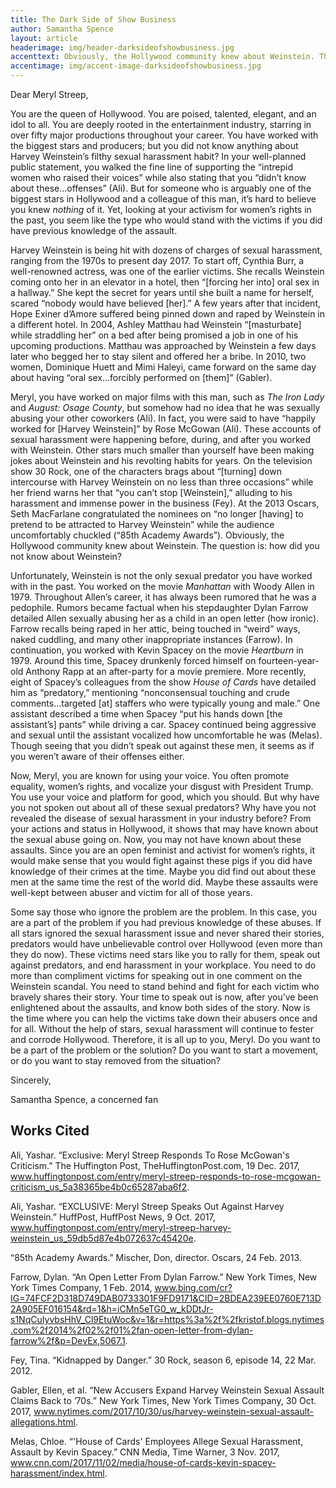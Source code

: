 ```yaml
---
title: The Dark Side of Show Business
author: Samantha Spence
layout: article
headerimage: img/header-darksideofshowbusiness.jpg
accenttext: Obviously, the Hollywood community knew about Weinstein. The question is&#58; how did you *not* know about Weinstein?
accentimage: img/accent-image-darksideofshowbusiness.jpg
---
```

Dear Meryl Streep,

You are the queen of Hollywood. You are poised, talented, elegant, and an idol to all. You are deeply rooted in the entertainment industry, starring in over fifty major productions throughout your career. You have worked with the biggest stars and producers; but you did not know anything about Harvey Weinstein’s filthy sexual harassment habit? In your well-planned public statement, you walked the fine line of supporting the “intrepid women who raised their voices” while also stating that you “didn’t know about these…offenses” (Ali). But for someone who is arguably one of the biggest stars in Hollywood and a colleague of this man, it’s hard to believe you knew *nothing* of it. Yet, looking at your activism for women’s rights in the past, you seem like the type who would stand with the victims if you did have previous knowledge of the assault.

Harvey Weinstein is being hit with dozens of charges of sexual harassment, ranging from the 1970s to present day 2017. To start off, Cynthia Burr, a well-renowned actress, was one of the earlier victims. She recalls Weinstein coming onto her in an elevator in a hotel, then “[forcing her into] oral sex in a hallway.” She kept the secret for years until she built a name for herself, scared “nobody would have believed [her].” A few years after that incident, Hope Exiner d’Amore suffered being pinned down and raped by Weinstein in a different hotel. In 2004, Ashley Matthau had Weinstein “[masturbate] while straddling her” on a bed after being promised a job in one of his upcoming productions. Matthau was approached by Weinstein a few days later who begged her to stay silent and offered her a bribe. In 2010, two women, Dominique Huett and Mimi Haleyi, came forward on the same day about having “oral sex…forcibly performed on [them]” (Gabler).

Meryl, you have worked on major films with this man, such as *The Iron Lady* and *August: Osage County*, but somehow had no idea that he was sexually abusing your other coworkers (Ali). In fact, you were said to have “happily worked for [Harvey Weinstein]” by Rose McGowan (Ali). These accounts of sexual harassment were happening before, during, and after you worked with Weinstein. Other stars much smaller than yourself have been making jokes about Weinstein and his revolting habits for years. On the television show 30 Rock, one of the characters brags about “[turning] down intercourse with Harvey Weinstein on no less than three occasions” while her friend warns her that “you can’t stop [Weinstein],” alluding to his harassment and immense power in the business (Fey). At the 2013 Oscars, Seth MacFarlane congratulated the nominees on “no longer [having] to pretend to be attracted to Harvey Weinstein” while the audience uncomfortably chuckled (“85th Academy Awards”). Obviously, the Hollywood community knew about Weinstein. The question is: how did you not know about Weinstein?

Unfortunately, Weinstein is not the only sexual predator you have worked with in the past. You worked on the movie *Manhattan* with Woody Allen in 1979. Throughout Allen’s career, it has always been rumored that he was a pedophile. Rumors became factual when his stepdaughter Dylan Farrow detailed Allen sexually abusing her as a child in an open letter (how ironic). Farrow recalls being raped in her attic, being touched in “weird” ways, naked cuddling, and many other inappropriate instances (Farrow). In continuation, you worked with Kevin Spacey on the movie *Heartburn* in 1979. Around this time, Spacey drunkenly forced himself on fourteen-year-old Anthony Rapp at an after-party for a movie premiere. More recently, eight of Spacey’s colleagues from the show *House of Cards* have detailed him as “predatory,” mentioning “nonconsensual touching and crude comments…targeted [at] staffers who were typically young and male.” One assistant described a time when Spacey “put his hands down [the assistant’s] pants” while driving a car. Spacey continued being aggressive and sexual until the assistant vocalized how uncomfortable he was (Melas). Though seeing that you didn’t speak out against these men, it seems as if you weren’t aware of their offenses either.

Now, Meryl, you are known for using your voice. You often promote equality, women’s rights, and vocalize your disgust with President Trump. You use your voice and platform for good, which you should. But why have you not spoken out about all of these sexual predators? Why have you not revealed the disease of sexual harassment in your industry before? From your actions and status in Hollywood, it shows that may have known about the sexual abuse going on. Now, you may not have known about these assaults. Since you are an open feminist and activist for women’s rights, it would make sense that you would fight against these pigs if you did have knowledge of their crimes at the time. Maybe you did find out about these men at the same time the rest of the world did. Maybe these assaults were well-kept between abuser and victim for all of those years.

Some say those who ignore the problem are the problem. In this case, you are a part of the problem if you had previous knowledge of these abuses. If all stars ignored the sexual harassment issue and never shared their stories, predators would have unbelievable control over Hollywood (even more than they do now). These victims need stars like you to rally for them, speak out against predators, and end harassment in your workplace. You need to do more than compliment victims for speaking out in one comment on the Weinstein scandal. You need to stand behind and fight for each victim who bravely shares their story. Your time to speak out is now, after you’ve been enlightened about the assaults, and know both sides of the story. Now is the time where you can help the victims take down their abusers once and for all. Without the help of stars, sexual harassment will continue to fester and corrode Hollywood. Therefore, it is all up to you, Meryl. Do you want to be a part of the problem or the solution? Do you want to start a movement, or do you want to stay removed from the situation?

Sincerely,

Samantha Spence, a concerned fan

## Works Cited

Ali, Yashar. “Exclusive: Meryl Streep Responds To Rose McGowan's Criticism.” The Huffington Post, TheHuffingtonPost.com, 19 Dec. 2017, www.huffingtonpost.com/entry/meryl-streep-responds-to-rose-mcgowan-criticism_us_5a38365be4b0c65287aba6f2.

Ali, Yashar. “EXCLUSIVE: Meryl Streep Speaks Out Against Harvey Weinstein.” HuffPost, HuffPost News, 9 Oct. 2017, www.huffingtonpost.com/entry/meryl-streep-harvey-weinstein_us_59db5d87e4b072637c45420e.

“85th Academy Awards.” Mischer, Don, director. Oscars, 24 Feb. 2013.

Farrow, Dylan. “An Open Letter From Dylan Farrow.” New York Times, New York Times Company, 1 Feb. 2014, www.bing.com/cr?IG=74FCF2D318D749DAB0733301F9FD9171&CID=2BDEA239EE0760E713D2A905EF016154&rd=1&h=iCMn5eTG0_w_kDDtJr-s1NqCuIyvbsHhV_Cl9EtuWoc&v=1&r=https%3a%2f%2fkristof.blogs.nytimes.com%2f2014%2f02%2f01%2fan-open-letter-from-dylan-farrow%2f&p=DevEx,5067.1.

Fey, Tina. “Kidnapped by Danger.” 30 Rock, season 6, episode 14, 22 Mar. 2012.

Gabler, Ellen, et al. “New Accusers Expand Harvey Weinstein Sexual Assault Claims Back to ’70s.” New York Times, New York Times Company, 30 Oct. 2017, www.nytimes.com/2017/10/30/us/harvey-weinstein-sexual-assault-allegations.html.

Melas, Chloe. “'House of Cards' Employees Allege Sexual Harassment, Assault by Kevin Spacey.” CNN Media, Time Warner, 3 Nov. 2017, www.cnn.com/2017/11/02/media/house-of-cards-kevin-spacey-harassment/index.html.

